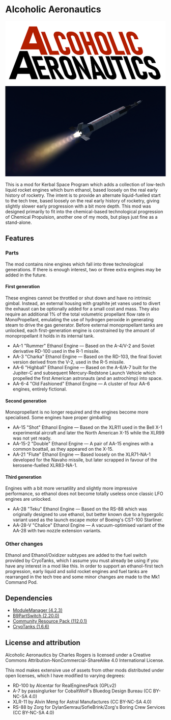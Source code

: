 # Alcoholic Aeronautics
![logo.png](https://raw.githubusercontent.com/CharleRoger/AlcoholicAeronautics/main/logo.png)
![header.png](https://raw.githubusercontent.com/CharleRoger/AlcoholicAeronautics/main/header.png)

This is a mod for Kerbal Space Program which adds a collection of low-tech liquid rocket engines which burn ethanol, based loosely on the real early history of rocketry. The intent is to provide an alternate liquid-fuelled start to the tech tree, based loosely on the real early history of rocketry, giving slightly slower early progression with a bit more depth. This mod was designed primarily to fit into the chemical-based technological progression of Chemical Propulsion, another one of my mods, but plays just fine as a stand-alone.

## Features
### Parts
The mod contains nine engines which fall into three technological generations. If there is enough interest, two or three extra engines may be added in the future.
#### First generation
These engines cannot be throttled or shut down and have no intrinsic gimbal. Instead, an external housing with graphite jet vanes used to divert the exhaust can be optionally added for a small cost and mass. They also require an additional 1% of the total volumetric propellant flow rate in MonoPropellant, emulating the use of hydrogen peroxide in generating steam to drive the gas generator. Before external monopropellant tanks are unlocked, each first-generation engine is constrained by the amount of monopropellant it holds in its internal tank.
- AA-1 "Rummer" Ethanol Engine — Based on the A-4/V-2 and Soviet derivative RD-100 used in the R-1 missile.
- AA-3 "Charka" Ethanol Engine — Based on the RD-103, the final Soviet version derived from the V-2, used in the R-5 missile.
- AA-6 "Highball" Ethanol Engine — Based on the A-6/A-7 built for the Jupiter-C and subsequent Mercury-Redstone Launch Vehicle which propelled the first American astronauts (and an astrochimp) into space.
- AA-6-4 "Old Fashioned" Ethanol Engine — A cluster of four AA-6 engines, entirely fictional.
#### Second generation
Monopropellant is no longer required and the engines become more specialised. Some engines have proper gimballing
- AA-15 "Shot" Ethanol Engine — Based on the XLR11 used in the Bell X-1 experimental aircraft and later the North American X-15 while the XLR99 was not yet ready.
- AA-15-2 "Double" Ethanol Engine — A pair of AA-15 engines with a common boattail, as they appeared on the X-15.
- AA-21 "Flute" Ethanol Engine — Based loosely on the XLR71-NA-1 developed for the Navaho missile, but later scrapped in favour of the kerosene-fuelled XLR83-NA-1.
#### Third generation
Engines with a bit more versatility and slightly more impressive performance, so ethanol does not become totally useless once classic LFO engines are unlocked.
- AA-28 "Teku" Ethanol Engine — Based on the RS-88 which was originally designed to use ethanol, but better known due to a hypergolic variant used as the launch escape motor of Boeing's CST-100 Starliner.
- AA-28-V "Chalice" Ethanol Engine — A vacuum-optimised variant of the AA-28 with two nozzle extension variants.
### Other changes
Ethanol and Ethanol/Oxidizer subtypes are added to the fuel switch provided by CryoTanks, which I assume you must already be using if you have any interest in a mod like this. In order to support an ethanol-first tech progression, early liquid and solid rocket engines and fuel tanks are rearranged in the tech tree and some minor changes are made to the Mk1 Command Pod.

## Dependencies
- [ModuleManager (4.2.3)](https://github.com/sarbian/ModuleManager)
- [B9PartSwitch (2.20.0)](https://github.com/blowfishpro/B9PartSwitch)
- [Community Resource Pack (112.0.1)](https://github.com/UmbraSpaceIndustries/CommunityResourcePack)
- [CryoTanks (1.6.6)](https://github.com/post-kerbin-mining-corporation/CryoTanks)

## License and attribution
Alcoholic Aeronautics by Charles Rogers is licensed under a Creative Commons Attribution-NonCommercial-ShareAlike 4.0 International License.

This mod makes extensive use of assets from other mods distributed under open licenses, which I have modified to varying degrees:
- RD-100 by Alcentar for RealEnginesPack (GPLv2)
- A-7 by passinglurker for CobaltWolf's Bluedog Design Bureau (CC BY-NC-SA 4.0)
- XLR-11 by Alvin Meng for Astral Manufactures (CC BY-NC-SA 4.0)
- RS-88 by Zorg for DylanSemrau/SofieBrink/Zorg's Boring Crew Services (CC BY-NC-SA 4.0)